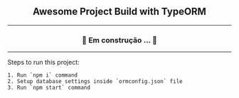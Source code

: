 <h2 align="center">Awesome Project Build with TypeORM</h2>
<hr>
<h3 align="center"> 🚧 Em construção ... 🚧</h3>

<hr>

Steps to run this project:
```
1. Run `npm i` command
2. Setup database settings inside `ormconfig.json` file
3. Run `npm start` command
```

